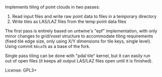 
Implements tiling of point clouds in two passes:
1. Read input files and write raw point data to files in a temporary directory
2. Write tiles as LAS/LAZ files from the temp point data files

The first pass is entirely based on untwine's "epf" implementation, with only
minor changes to grid/voxel structure to accommodate tiling requirements
(fixed tile edge size, only using X/Y dimensions for tile keys, single level).
Using commit `66cafb` as a base of the fork.

Single pass tiling can be done with "pdal tile" kernel, but it can easily run out
of open files (it keeps all output LAS/LAZ files open until it is finished).

License: GPL3+
